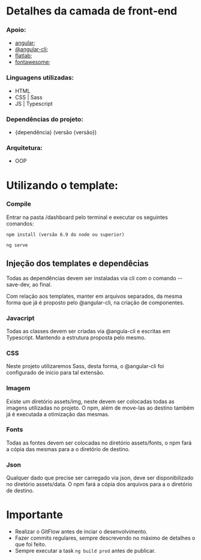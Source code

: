 # Detalhes da camada de front-end

### Apoio: 

  - [angular](https://angular.io/);
  - [@angular-cli](https://cli.angular.io/);
  - [flatlab](http://thevectorlab.net/flatlab/#);
  - [fontawesome](http://fontawesome.io/);


### Linguagens utilizadas:
  - HTML
  - CSS | Sass
  - JS | Typescript
  
### Dependências do projeto: 
  - {dependência} (versão {versão})

### Arquitetura:
  - OOP


# Utilizando o template:

### Compile

Entrar na pasta /dashboard pelo terminal e executar os seguintes comandos: 

	npm install (versão 6.9 do node ou superior)

	ng serve

## Injeção dos templates e dependêcias

Todas as dependências devem ser instaladas via cli com o comando --save-dev, ao final.

Com relação aos templates, manter em arquivos separados, da mesma forma que já é proposto pelo @angular-cli, na criação de componentes.

### Javacript

Todas as classes devem ser criadas via @angula-cli e escritas em Typescript. Mantendo a estrutura proposta pelo mesmo.
	
### CSS

Neste projeto utilizaremos Sass, desta forma, o @angular-cli foi configurado de inicio para tal extensão.

### Imagem

Existe um diretório assets/img, neste devem ser colocadas todas as imagens utilizadas no projeto.
O npm, além de move-las ao destino também já é executada a otimização das mesmas.

### Fonts

Todas as fontes devem ser colocadas no diretório assets/fonts, o npm fará a cópia das mesmas para a o diretório de destino.

### Json

Qualquer dado que precise ser carregado via json, deve ser disponibilizado no diretório assets/data. 
O npm fará a cópia dos arquivos para a o diretório de destino.

# Importante

- Realizar o GitFlow antes de inciar o desenvolvimento.
- Fazer commits regulares, sempre descrevendo no máximo de detalhes o que foi feito.
- Sempre executar a task ```ng build prod``` antes de publicar.






